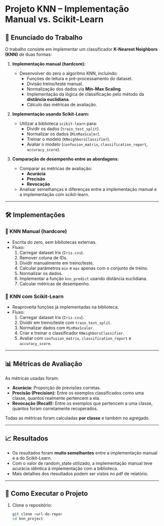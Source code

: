 # Projeto KNN – Implementação Manual vs. Scikit-Learn

## 🎯 Enunciado do Trabalho
O trabalho consiste em implementar um classificador **K-Nearest Neighbors (KNN)** de duas formas:

1. **Implementação manual (hardcore):**
   - Desenvolver do zero o algoritmo KNN, incluindo:
     - Funções de leitura e pré-processamento do dataset.
     - Divisão treino/teste manual.
     - Normalização dos dados via **Min-Max Scaling**.
     - Implementação da lógica de classificação pelo método da **distância euclidiana**.
     - Cálculo das métricas de avaliação.

2. **Implementação usando Scikit-Learn:**
   - Utilizar a biblioteca `scikit-learn` para:
     - Dividir os dados (`train_test_split`).
     - Normalizar os dados (`MinMaxScaler`).
     - Treinar o modelo (`KNeighborsClassifier`).
     - Avaliar o modelo (`confusion_matrix`, `classification_report`, `accuracy_score`).

3. **Comparação de desempenho entre as abordagens:**
   - Comparar as métricas de avaliação:
     - **Acurácia**
     - **Precisão**
     - **Revocação**
   - Analisar semelhanças e diferenças entre a implementação manual e a implementação com scikit-learn.

---

## 🛠️ Implementações

### 🔹 KNN Manual (hardcore)
- Escrita do zero, sem bibliotecas externas.
- Fluxo:
  1. Carregar dataset Iris (`Iris.csv`).
  2. Remover coluna de IDs.
  3. Dividir manualmente em treino/teste.
  4. Calcular parâmetros `min` e `max` apenas com o conjunto de treino.
  5. Normalizar os dados.
  6. Implementar a função `knn_predict` usando distância euclidiana.
  7. Calcular métricas de desempenho.

### 🔹 KNN com Scikit-Learn
- Reaproveita funções já implementadas na biblioteca.
- Fluxo:
  1. Carregar dataset Iris (`Iris.csv`).
  2. Dividir em treino/teste com `train_test_split`.
  3. Normalizar dados com `MinMaxScaler`.
  4. Criar e treinar o classificador `KNeighborsClassifier`.
  5. Avaliar com `confusion_matrix`, `classification_report` e `accuracy_score`.

---

## 📊 Métricas de Avaliação

As métricas usadas foram:

- **Acurácia:** Proporção de previsões corretas.
- **Precisão (Precision):** Entre os exemplos classificados como uma classe, quantos realmente pertencem a ela.
- **Revocação (Recall):** Entre os exemplos que pertencem a uma classe, quantos foram corretamente recuperados.

Todas as métricas foram calculadas **por classe** e também no agregado.

---

## 📈 Resultados

- Os resultados foram **muito semelhantes** entre a implementação manual e a do Scikit-Learn.  
- Com o valor de random_state utilizado, a implementação manual teve acurácia idêntica à implementação com a biblioteca.  
- Mais detalhes dos rtesultados podem ser vistos no pdf de relatório.

---

## 🚀 Como Executar o Projeto

1. Clone o repositório:
   ```bash
   git clone <url-do-repo>
   cd knn_project
